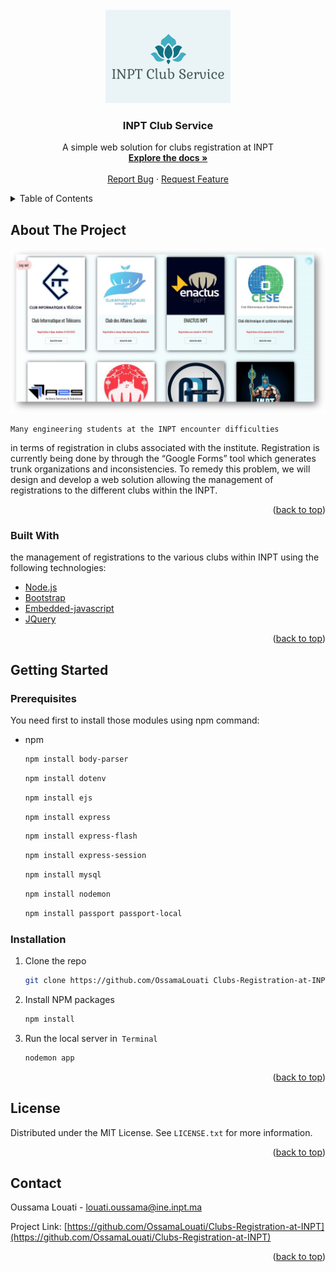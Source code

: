 <div id="top"></div>





<!-- PROJECT LOGO -->
<br />
<div align="center">
  <a href="https://github.com/othneildrew/Best-README-Template">
    <img src="images/logo.png" alt="Logo" >
  </a>

  <h3 align="center">INPT Club Service</h3>

  <p align="center">
    A simple web solution for clubs registration at INPT
    <br />
    <a href="https://github.com/OssamaLouati/Clubs-Registration-at-INPT"><strong>Explore the docs »</strong></a>
    <br />
    <br />
    <a href="https://github.com/othneildrew/Best-README-Template/issues">Report Bug</a>
    ·
    <a href="https://github.com/othneildrew/Best-README-Template/issues">Request Feature</a>
  </p>
</div>



<!-- TABLE OF CONTENTS -->
<details>
  <summary>Table of Contents</summary>
  <ol>
    <li>
      <a href="#about-the-project">About The Project</a>
      <ul>
        <li><a href="#built-with">Built With</a></li>
      </ul>
    </li>
    <li>
      <a href="#getting-started">Getting Started</a>
      <ul>
        <li><a href="#prerequisites">Prerequisites</a></li>
        <li><a href="#installation">Installation</a></li>
      </ul>
    </li>
  </ol>
</details>



<!-- ABOUT THE PROJECT -->
## About The Project

<div align="center">
  <a href="https://github.com/othneildrew/Best-README-Template">
    <img src="images/screenshot.png" alt="Logo">
  </a>
</div>  

    Many engineering students at the INPT encounter difficulties
in terms of registration in clubs associated with the institute. Registration is currently being done by through the “Google Forms” tool which generates trunk organizations and inconsistencies.
To remedy this problem, we will design and develop a web solution allowing the management of registrations to the different clubs within the INPT.

<p align="right">(<a href="#top">back to top</a>)</p>



### Built With

the management of registrations to the various clubs within
INPT using the following technologies:

* [Node.js](https://nodejs.org/)
* [Bootstrap](https://getbootstrap.com)
* [Embedded-javascript](https://ejs.co/)
* [JQuery](https://jquery.com)

<p align="right">(<a href="#top">back to top</a>)</p>



<!-- GETTING STARTED -->
## Getting Started

### Prerequisites

You need first to install those modules using npm command:
* npm
  ```sh
  npm install body-parser
  ```
  ```sh
  npm install dotenv
  ```
  ```sh
  npm install ejs
  ```
  ```sh
  npm install express
  ```
  ```sh
  npm install express-flash
  ```
  ```sh
  npm install express-session
  ```
  ```sh
  npm install mysql
  ```
  ```sh
  npm install nodemon
  ```
  ```sh
  npm install passport passport-local
  ```

### Installation



1. Clone the repo
   ```sh
   git clone https://github.com/OssamaLouati Clubs-Registration-at-INPT.git
   ```
2. Install NPM packages
   ```sh
   npm install
   ```
4. Run the local server in` Terminal`
   ```cmd
   nodemon app
   ```

<p align="right">(<a href="#top">back to top</a>)</p>





<!-- LICENSE -->
## License

Distributed under the MIT License. See `LICENSE.txt` for more information.

<p align="right">(<a href="#top">back to top</a>)</p>



<!-- CONTACT -->
## Contact

Oussama Louati - louati.oussama@ine.inpt.ma

Project Link: [https://github.com/OssamaLouati/Clubs-Registration-at-INPT](https://github.com/OssamaLouati/Clubs-Registration-at-INPT)

<p align="right">(<a href="#top">back to top</a>)</p>

